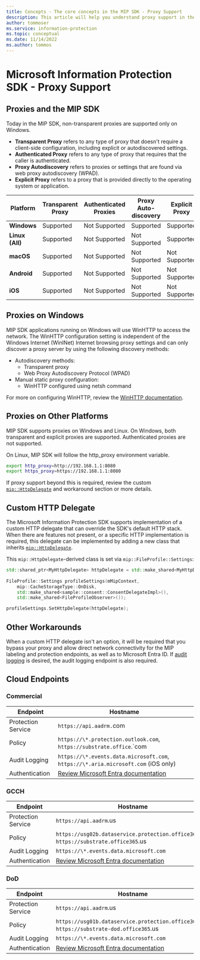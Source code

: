 ```yaml
---
title: Concepts - The core concepts in the MIP SDK - Proxy Support
description: This article will help you understand proxy support in the MIP SDK.
author: tommoser
ms.service: information-protection
ms.topic: conceptual
ms.date: 11/14/2022
ms.author: tommos
---
```


# Microsoft Information Protection SDK - Proxy Support

## Proxies and the MIP SDK

Today in the MIP SDK, non-transparent proxies are supported only on Windows.

* **Transparent Proxy** refers to any type of proxy that doesn't require a client-side configuration, including explicit or autodiscovered settings.
* **Authenticated Proxy** refers to any type of proxy that requires that the caller is authenticated.
* **Proxy Autodiscovery** refers to proxies or settings that are found via web proxy autodiscovery (WPAD).
* **Explicit Proxy** refers to a proxy that is provided directly to the operating system or application.
  
| Platform        | Transparent Proxy | Authenticated Proxies | Proxy Auto-discovery | Explicit Proxy |
| --------------- | ----------------- | --------------------- | -------------------- | -------------- |
| **Windows**     | Supported         | Not Supported         | Supported            | Supported      |
| **Linux (All)** | Supported         | Not Supported         | Not Supported        | Supported      |
| **macOS**       | Supported         | Not Supported         | Not Supported        | Not Supported  |
| **Android**     | Supported         | Not Supported         | Not Supported        | Not Supported  |
| **iOS**         | Supported         | Not Supported         | Not Supported        | Not Supported  |

## Proxies on Windows

MIP SDK applications running on Windows will use WinHTTP to access the network. The WinHTTP configuration setting is independent of the Windows Internet (WinINet) Internet browsing proxy settings and can only discover a proxy server by using the following discovery methods:

* Autodiscovery methods:
  * Transparent proxy
  * Web Proxy Autodiscovery Protocol (WPAD)
* Manual static proxy configuration:
  * WinHTTP configured using netsh command

For more on configuring WinHTTP, review the [WinHTTP documentation](/windows/win32/winhttp/winhttp-start-page).

## Proxies on Other Platforms

MIP SDK supports proxies on Windows and Linux. On Windows, both transparent and explicit proxies are supported. Authenticated proxies are not supported.

On Linux, MIP SDK will follow the http_proxy environment variable.

```bash
export http_proxy=http://192.168.1.1:8080
export https_proxy=https://192.168.1.1:8080
```

If proxy support beyond this is required, review the custom [`mip::HttpDelegate`](https://microsoftdocs.github.io/mip-sdk-docs/cpp/classmip_1_1HttpDelegate.html) and workaround section or more details.

## Custom HTTP Delegate

The Microsoft Information Protection SDK supports implementation of a custom HTTP delegate that can override the SDK's default HTTP stack. When there are features not present, or a specific HTTP implementation is required, this delegate can be implemented by adding a new class that inherits [`mip::HttpDelegate`](https://microsoftdocs.github.io/mip-sdk-docs/cpp/classmip_1_1HttpDelegate.html).

This `mip::HttpDelegate`-derived class is set via `mip::FileProfile::Settings`:

```cpp
std::shared_ptr<MyHttpDelegate> httpDelegate = std::make_shared<MyHttpDelegate>();
   
FileProfile::Settings profileSettings(mMipContext,
    mip::CacheStorageType::OnDisk,
    std::make_shared<sample::consent::ConsentDelegateImpl>(),
    std::make_shared<FileProfileObserver>());

profileSettings.SetHttpDelegate(httpDelegate);
```

## Other Workarounds

When a custom HTTP delegate isn't an option, it will be required that you bypass your proxy and allow direct network connectivity for the MIP labeling and protection endpoints, as well as to Microsoft Entra ID. If [audit logging](/azure/information-protection/reports-aip) is desired, the audit logging endpoint is also required.

## Cloud Endpoints

### Commercial

| Endpoint           | Hostname                                                                                                                         |
| ------------------ | -------------------------------------------------------------------------------------------------------------------------------- |
| Protection Service | `https://api.aadrm.`com                                                                                                            |
| Policy             | `https://\*.protection.outlook.com`, `https://substrate.office`.`com                                                                  |
| Audit Logging      | `https://\*.events.data.microsoft.com`, `https://\*.aria.microsoft.com` (iOS only)                                                   |
| Authentication     | [Review Microsoft Entra documentation](/azure/active-directory/develop/authentication-national-cloud#azure-ad-authentication-endpoints) |

### GCCH

| Endpoint           | Hostname                                                                                                                         |
| ------------------ | -------------------------------------------------------------------------------------------------------------------------------- |
| Protection Service | `https://api.aadrm`.us                                                                                                             |
| Policy             | `https://usg02b.dataservice.protection.office365.us`, `https://substrate.office365`.us                                                               |
| Audit Logging      | `https://\*.events.data.microsoft.com`                                                  |
| Authentication     | [Review Microsoft Entra documentation](/azure/active-directory/develop/authentication-national-cloud#azure-ad-authentication-endpoints) |

### DoD
| Endpoint           | Hostname                                                                                                                         |
| ------------------ | -------------------------------------------------------------------------------------------------------------------------------- |
| Protection Service | `https://api.aadrm`.us                                                                                                             |
| Policy             | `https://usg01b.dataservice.protection.office365.us`, `https://substrate-dod.office365`.us                                                              |
| Audit Logging      | `https://\*.events.data.microsoft.com`                                                   |
| Authentication     | [Review Microsoft Entra documentation](/azure/active-directory/develop/authentication-national-cloud#azure-ad-authentication-endpoints) |
